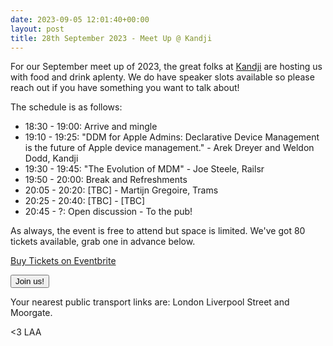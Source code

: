 ```yaml
---
date: 2023-09-05 12:01:40+00:00
layout: post
title: 28th September 2023 - Meet Up @ Kandji
---
```


For our September meet up of 2023, the great folks at [Kandji](https://www.kandji.io/) are hosting us with food and drink aplenty.
We do have speaker slots available so please reach out if you have something you want to talk about!

The schedule is as follows:

* 18:30 - 19:00: Arrive and mingle
* 19:10 - 19:25: "DDM for Apple Admins: Declarative Device Management is the future of Apple device management."  - Arek Dreyer and Weldon Dodd, Kandji
* 19:30 - 19:45: "The Evolution of MDM" - Joe Steele, Railsr
* 19:50 - 20:00: Break and Refreshments
* 20:05 - 20:20: [TBC] - Martijn Gregoire, Trams
* 20:25 - 20:40: [TBC] - [TBC]
* 20:45 - ?: Open discussion - To the pub!

As always, the event is free to attend but space is limited. We've got 80 tickets available, grab one in advance below.

<!-- Noscript content for added SEO -->
<noscript><a href="https://www.eventbrite.co.uk/e/28th-september-2023-meet-up-kandji-tickets-713616284517" rel="noopener noreferrer" target="_blank">Buy Tickets on Eventbrite</a></noscript>
<!-- You can customise this button any way you like -->
<button id="eventbrite-widget-modal-trigger-713616284517" type="button">Join us!</button>

<script src="https://www.eventbrite.co.uk/static/widgets/eb_widgets.js"></script>

<script type="text/javascript">
    var exampleCallback = function() {
        console.log('Order complete!');
    };

    window.EBWidgets.createWidget({
        widgetType: 'checkout',
        eventId: '713616284517',
        modal: true,
        modalTriggerElementId: 'eventbrite-widget-modal-trigger-713616284517',
        onOrderComplete: exampleCallback
    });
</script>

Your nearest public transport links are: London Liverpool Street and Moorgate.

<3 LAA
